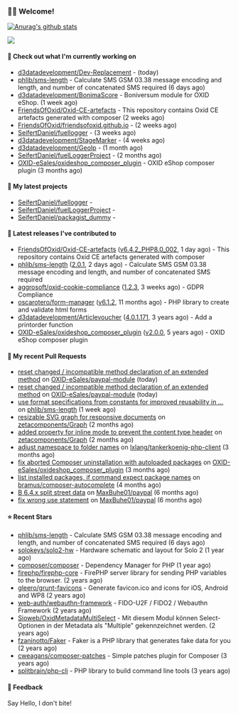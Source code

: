 ### 🙋🏻 Welcome!

[![Anurag's github stats](https://github-readme-stats.vercel.app/api?username=seifertdaniel&show_icons=true&count_private=true)](https://github.com/anuraghazra/github-readme-stats)

![](https://github-profile-summary-cards.vercel.app/api/cards/profile-details?username=SeifertDaniel&theme=vue)

#### 👷 Check out what I'm currently working on

- [d3datadevelopment/Dev-Replacement](https://github.com/d3datadevelopment/Dev-Replacement) -  (today)
- [phlib/sms-length](https://github.com/phlib/sms-length) - Calculate SMS GSM 03.38 message encoding and length, and number of concatenated SMS required (6 days ago)
- [d3datadevelopment/BonimaScore](https://github.com/d3datadevelopment/BonimaScore) - Boniversum module for OXID eShop. (1 week ago)
- [FriendsOfOxid/Oxid-CE-artefacts](https://github.com/FriendsOfOxid/Oxid-CE-artefacts) - This repository contains Oxid CE artefacts generated with composer (2 weeks ago)
- [FriendsOfOxid/friendsofoxid.github.io](https://github.com/FriendsOfOxid/friendsofoxid.github.io) -  (2 weeks ago)
- [SeifertDaniel/fuellogger](https://github.com/SeifertDaniel/fuellogger) -  (3 weeks ago)
- [d3datadevelopment/StageMarker](https://github.com/d3datadevelopment/StageMarker) -  (4 weeks ago)
- [d3datadevelopment/GeoIp](https://github.com/d3datadevelopment/GeoIp) -  (1 month ago)
- [SeifertDaniel/fuelLoggerProject](https://github.com/SeifertDaniel/fuelLoggerProject) -  (2 months ago)
- [OXID-eSales/oxideshop_composer_plugin](https://github.com/OXID-eSales/oxideshop_composer_plugin) - OXID eShop composer plugin (3 months ago)

#### 🌱 My latest projects

- [SeifertDaniel/fuellogger](https://github.com/SeifertDaniel/fuellogger) - 
- [SeifertDaniel/fuelLoggerProject](https://github.com/SeifertDaniel/fuelLoggerProject) - 
- [SeifertDaniel/packagist_dummy](https://github.com/SeifertDaniel/packagist_dummy) - 

#### 🔭 Latest releases I've contributed to

- [FriendsOfOxid/Oxid-CE-artefacts](https://github.com/FriendsOfOxid/Oxid-CE-artefacts) ([v6.4.2_PHP8.0_002](https://github.com/FriendsOfOxid/Oxid-CE-artefacts/releases/tag/v6.4.2_PHP8.0_002), 1 day ago) - This repository contains Oxid CE artefacts generated with composer
- [phlib/sms-length](https://github.com/phlib/sms-length) ([2.0.1](https://github.com/phlib/sms-length/releases/tag/2.0.1), 2 days ago) - Calculate SMS GSM 03.38 message encoding and length, and number of concatenated SMS required
- [aggrosoft/oxid-cookie-compliance](https://github.com/aggrosoft/oxid-cookie-compliance) ([1.2.3](https://github.com/aggrosoft/oxid-cookie-compliance/releases/tag/1.2.3), 3 weeks ago) - GDPR Compliance
- [oscarotero/form-manager](https://github.com/oscarotero/form-manager) ([v6.1.2](https://github.com/oscarotero/form-manager/releases/tag/v6.1.2), 11 months ago) - PHP library to create and validate html forms
- [d3datadevelopment/Articlevoucher](https://github.com/d3datadevelopment/Articlevoucher) ([4.0.1.171](https://github.com/d3datadevelopment/Articlevoucher/releases/tag/4.0.1.171), 3 years ago) - Add a printorder function
- [OXID-eSales/oxideshop_composer_plugin](https://github.com/OXID-eSales/oxideshop_composer_plugin) ([v2.0.0](https://github.com/OXID-eSales/oxideshop_composer_plugin/releases/tag/v2.0.0), 5 years ago) - OXID eShop composer plugin

#### 🔨 My recent Pull Requests

- [reset changed / incompatible method declaration of an extended method](https://github.com/OXID-eSales/paypal-module/pull/40) on [OXID-eSales/paypal-module](https://github.com/OXID-eSales/paypal-module) (today)
- [reset changed / incompatible method declaration of an extended method](https://github.com/OXID-eSales/paypal-module/pull/39) on [OXID-eSales/paypal-module](https://github.com/OXID-eSales/paypal-module) (today)
- [use format specifications from constants for improved reusability in …](https://github.com/phlib/sms-length/pull/11) on [phlib/sms-length](https://github.com/phlib/sms-length) (1 week ago)
- [resizable SVG graph for responsive documents](https://github.com/zetacomponents/Graph/pull/37) on [zetacomponents/Graph](https://github.com/zetacomponents/Graph) (2 months ago)
- [added property for inline mode to prevent the content type header](https://github.com/zetacomponents/Graph/pull/36) on [zetacomponents/Graph](https://github.com/zetacomponents/Graph) (2 months ago)
- [adjust namespace to folder names](https://github.com/lxlang/tankerkoenig-php-client/pull/1) on [lxlang/tankerkoenig-php-client](https://github.com/lxlang/tankerkoenig-php-client) (3 months ago)
- [fix aborted Composer uninstallation with autoloaded packages](https://github.com/OXID-eSales/oxideshop_composer_plugin/pull/27) on [OXID-eSales/oxideshop_composer_plugin](https://github.com/OXID-eSales/oxideshop_composer_plugin) (3 months ago)
- [list installed packages, if command expect package names](https://github.com/bramus/composer-autocomplete/pull/12) on [bramus/composer-autocomplete](https://github.com/bramus/composer-autocomplete) (4 months ago)
- [B 6.4.x split street data](https://github.com/MaxBuhe01/paypal/pull/3) on [MaxBuhe01/paypal](https://github.com/MaxBuhe01/paypal) (6 months ago)
- [fix wrong use statement](https://github.com/MaxBuhe01/paypal/pull/2) on [MaxBuhe01/paypal](https://github.com/MaxBuhe01/paypal) (6 months ago)

#### ⭐ Recent Stars

- [phlib/sms-length](https://github.com/phlib/sms-length) - Calculate SMS GSM 03.38 message encoding and length, and number of concatenated SMS required (6 days ago)
- [solokeys/solo2-hw](https://github.com/solokeys/solo2-hw) - Hardware schematic and layout for Solo 2 (1 year ago)
- [composer/composer](https://github.com/composer/composer) - Dependency Manager for PHP (1 year ago)
- [firephp/firephp-core](https://github.com/firephp/firephp-core) - FirePHP server library for sending PHP variables to the browser. (2 years ago)
- [gleero/grunt-favicons](https://github.com/gleero/grunt-favicons) - Generate favicon.ico and icons for iOS, Android and WP8 (2 years ago)
- [web-auth/webauthn-framework](https://github.com/web-auth/webauthn-framework) - FIDO-U2F / FIDO2 / Webauthn Framework (2 years ago)
- [Sioweb/OxidMetadataMultiSelect](https://github.com/Sioweb/OxidMetadataMultiSelect) - Mit diesem Modul können Select-Optionen in der Metadata als &#34;Multiple&#34; gekennzeichnet werden. (2 years ago)
- [fzaninotto/Faker](https://github.com/fzaninotto/Faker) - Faker is a PHP library that generates fake data for you (2 years ago)
- [cweagans/composer-patches](https://github.com/cweagans/composer-patches) - Simple patches plugin for Composer (3 years ago)
- [splitbrain/php-cli](https://github.com/splitbrain/php-cli) - PHP library to build command line tools (3 years ago)

#### 💬 Feedback

Say Hello, I don't bite!
